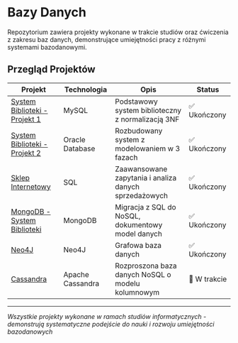 # Bazy Danych 

Repozytorium zawiera projekty wykonane w trakcie studiów oraz ćwiczenia z zakresu baz danych, demonstrujące umiejętności pracy z różnymi systemami bazodanowymi.

## Przegląd Projektów

| Projekt | Technologia | Opis | Status |
|---------|-------------|------|--------|
| [System Biblioteki - Projekt 1](./SQL/BIblioteka_projekt_1/) | MySQL | Podstawowy system biblioteczny z normalizacją 3NF | ✅ Ukończony |
| [System Biblioteki - Projekt 2](./SQL/Biblioteka_projekt_2/) | Oracle Database | Rozbudowany system z modelowaniem w 3 fazach | ✅ Ukończony |
| [Sklep Internetowy](./SklepInternetowy/) | SQL | Zaawansowane zapytania i analiza danych sprzedażowych | ✅ Ukończony |
| [MongoDB - System Biblioteki](./MongoDB/) | MongoDB | Migracja z SQL do NoSQL, dokumentowy model danych | ✅ Ukończony |
| [Neo4J](./Neo4J/) | Neo4J | Grafowa baza danych | ✅ Ukończony |
| [Cassandra](./Cassandra/) | Apache Cassandra | Rozproszona baza danych NoSQL o modelu kolumnowym | 🔄 W trakcie |

---
*Wszystkie projekty wykonane w ramach studiów informatycznych - demonstrują systematyczne podejście do nauki i rozwoju umiejętności bazodanowych*